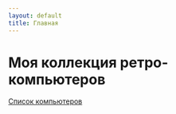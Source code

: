 ```yaml
---
layout: default
title: Главная
---
```

# Моя коллекция ретро-компьютеров
[Список компьютеров](/exhibits)
